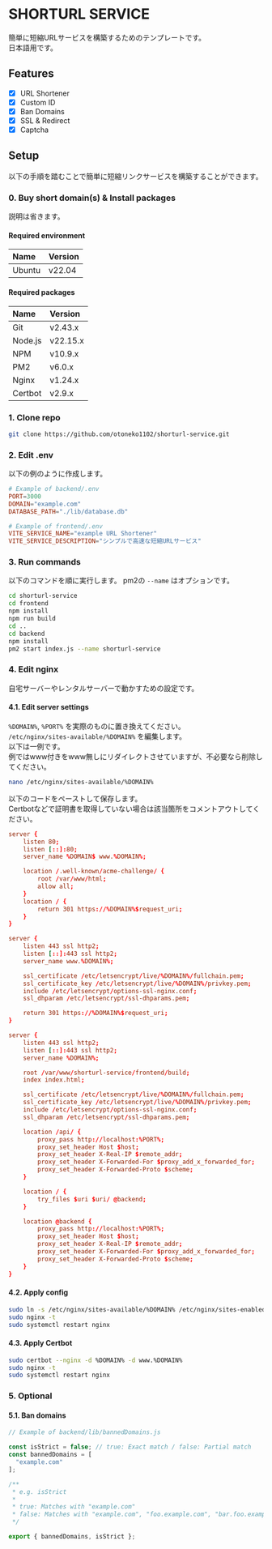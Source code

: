 # SHORTURL SERVICE
簡単に短縮URLサービスを構築するためのテンプレートです。  
日本語用です。

## Features
- [x] URL Shortener
- [x] Custom ID
- [x] Ban Domains
- [x] SSL & Redirect
- [x] Captcha

## Setup
以下の手順を踏むことで簡単に短縮リンクサービスを構築することができます。

### 0. Buy short domain(s) & Install packages
説明は省きます。

#### Required environment
| Name | Version |
| :-- | :-- |
| Ubuntu | v22.04 |

#### Required packages
| Name | Version |
| :-- | :-- |
| Git | v2.43.x |
| Node.js | v22.15.x |
| NPM | v10.9.x |
| PM2 | v6.0.x |
| Nginx | v1.24.x |
| Certbot | v2.9.x |

### 1. Clone repo
```bash
git clone https://github.com/otoneko1102/shorturl-service.git
```

### 2. Edit .env
以下の例のように作成します。

```conf
# Example of backend/.env
PORT=3000
DOMAIN="example.com"
DATABASE_PATH="./lib/database.db"
```

```conf
# Example of frontend/.env
VITE_SERVICE_NAME="example URL Shortener"
VITE_SERVICE_DESCRIPTION="シンプルで高速な短縮URLサービス"
```

### 3. Run commands
以下のコマンドを順に実行します。
pm2の `--name` はオプションです。
```bash
cd shorturl-service
cd frontend
npm install
npm run build
cd ..
cd backend
npm install
pm2 start index.js --name shorturl-service
```

### 4. Edit nginx
自宅サーバーやレンタルサーバーで動かすための設定です。

#### 4.1. Edit server settings
`%DOMAIN%`, `%PORT%` を実際のものに置き換えてください。  
`/etc/nginx/sites-available/%DOMAIN%` を編集します。  
以下は一例です。  
例ではwww付きをwww無しにリダイレクトさせていますが、不必要なら削除してください。

```bash
nano /etc/nginx/sites-available/%DOMAIN%
```

以下のコードをペーストして保存します。  
Certbotなどで証明書を取得していない場合は該当箇所をコメントアウトしてください。

```conf
server {
    listen 80;
    listen [::]:80;
    server_name %DOMAIN$ www.%DOMAIN%;

    location /.well-known/acme-challenge/ {
        root /var/www/html;
        allow all;
    }
    location / {
        return 301 https://%DOMAIN%$request_uri;
    }
}

server {
    listen 443 ssl http2;
    listen [::]:443 ssl http2;
    server_name www.%DOMAIN%;

    ssl_certificate /etc/letsencrypt/live/%DOMAIN%/fullchain.pem;
    ssl_certificate_key /etc/letsencrypt/live/%DOMAIN%/privkey.pem;
    include /etc/letsencrypt/options-ssl-nginx.conf;
    ssl_dhparam /etc/letsencrypt/ssl-dhparams.pem;

    return 301 https://%DOMAIN%$request_uri;
}

server {
    listen 443 ssl http2;
    listen [::]:443 ssl http2;
    server_name %DOMAIN%;

    root /var/www/shorturl-service/frontend/build;
    index index.html;

    ssl_certificate /etc/letsencrypt/live/%DOMAIN%/fullchain.pem;
    ssl_certificate_key /etc/letsencrypt/live/%DOMAIN%/privkey.pem;
    include /etc/letsencrypt/options-ssl-nginx.conf;
    ssl_dhparam /etc/letsencrypt/ssl-dhparams.pem;

    location /api/ {
        proxy_pass http://localhost:%PORT%;
        proxy_set_header Host $host;
        proxy_set_header X-Real-IP $remote_addr;
        proxy_set_header X-Forwarded-For $proxy_add_x_forwarded_for;
        proxy_set_header X-Forwarded-Proto $scheme;
    }

    location / {
        try_files $uri $uri/ @backend;
    }

    location @backend {
        proxy_pass http://localhost:%PORT%;
        proxy_set_header Host $host;
        proxy_set_header X-Real-IP $remote_addr;
        proxy_set_header X-Forwarded-For $proxy_add_x_forwarded_for;
        proxy_set_header X-Forwarded-Proto $scheme;
    }
}
```

#### 4.2. Apply config
```bash
sudo ln -s /etc/nginx/sites-available/%DOMAIN% /etc/nginx/sites-enabled/
sudo nginx -t
sudo systemctl restart nginx
```

#### 4.3. Apply Certbot
```bash
sudo certbot --nginx -d %DOMAIN% -d www.%DOMAIN%
sudo nginx -t
sudo systemctl restart nginx
```

### 5. Optional

#### 5.1. Ban domains

```js
// Example of backend/lib/bannedDomains.js

const isStrict = false; // true: Exact match / false: Partial match
const bannedDomains = [
  "example.com"
];

/**
 * e.g. isStrict
 *
 * true: Matches with "example.com"
 * false: Matches with "example.com", "foo.example.com", "bar.foo.example.com"
 */

export { bannedDomains, isStrict };
```
